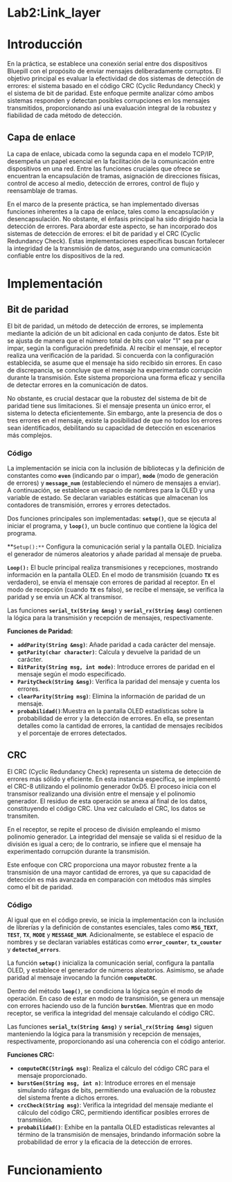 # Lab2:Link_layer

# Introducción

En la práctica, se establece una conexión serial entre dos dispositivos Bluepill con el propósito de enviar mensajes deliberadamente corruptos. El objetivo principal es evaluar la efectividad de dos sistemas de detección de errores: el sistema basado en el código CRC (Cyclic Redundancy Check) y el sistema de bit de paridad. Este enfoque permite analizar cómo ambos sistemas responden y detectan posibles corrupciones en los mensajes transmitidos, proporcionando así una evaluación integral de la robustez y fiabilidad de cada método de detección.

## Capa de enlace

La capa de enlace, ubicada como la segunda capa en el modelo TCP/IP, desempeña un papel esencial en la facilitación de la comunicación entre dispositivos en una red. Entre las funciones cruciales que ofrece se encuentran la encapsulación de tramas, asignación de direcciones físicas, control de acceso al medio, detección de errores, control de flujo y reensamblaje de tramas.

En el marco de la presente práctica, se han implementado diversas funciones inherentes a la capa de enlace, tales como la encapsulación y desencapsulación. No obstante, el énfasis principal ha sido dirigido hacia la detección de errores. Para abordar este aspecto, se han incorporado dos sistemas de detección de errores: el bit de paridad y el CRC (Cyclic Redundancy Check). Estas implementaciones específicas buscan fortalecer la integridad de la transmisión de datos, asegurando una comunicación confiable entre los dispositivos de la red.

# Implementación

## Bit de paridad

El bit de paridad, un método de detección de errores, se implementa mediante la adición de un bit adicional en cada conjunto de datos. Este bit se ajusta de manera que el número total de bits con valor "1" sea par o impar, según la configuración predefinida. Al recibir el mensaje, el receptor realiza una verificación de la paridad. Si concuerda con la configuración establecida, se asume que el mensaje ha sido recibido sin errores. En caso de discrepancia, se concluye que el mensaje ha experimentado corrupción durante la transmisión. Este sistema proporciona una forma eficaz y sencilla de detectar errores en la comunicación de datos.

No obstante, es crucial destacar que la robustez del sistema de bit de paridad tiene sus limitaciones. Si el mensaje presenta un único error, el sistema lo detecta eficientemente. Sin embargo, ante la presencia de dos o tres errores en el mensaje, existe la posibilidad de que no todos los errores sean identificados, debilitando su capacidad de detección en escenarios más complejos.

### Código

La implementación se inicia con la inclusión de bibliotecas y la definición de constantes como **`even`** (indicando par o impar), **`mode`** (modo de generación de errores) y **`message_num`** (estableciendo el número de mensajes a enviar). A continuación, se establece un espacio de nombres para la OLED y una variable de estado. Se declaran variables estáticas que almacenan los contadores de transmisión, errores y errores detectados.

Dos funciones principales son implementadas: **`setup()`**, que se ejecuta al iniciar el programa, y **`loop()`**, un bucle continuo que contiene la lógica del programa.

**`Setup():**` Configura la comunicación serial y la pantalla OLED. Inicializa el generador de números aleatorios y añade paridad al mensaje de prueba.

**`Loop():`** El bucle principal realiza transmisiones y recepciones, mostrando información en la pantalla OLED. En el modo de transmisión (cuando **`TX`** es verdadero), se envía el mensaje con errores de paridad al receptor. En el modo de recepción (cuando **`TX`** es falso), se recibe el mensaje, se verifica la paridad y se envía un ACK al transmisor.

Las funciones **`serial_tx(String &msg)`** y **`serial_rx(String &msg)`** contienen la lógica para la transmisión y recepción de mensajes, respectivamente.

**Funciones de Paridad:**

- **`addParity(String &msg)`**: Añade paridad a cada carácter del mensaje.
- **`getParity(char character)`**: Calcula y devuelve la paridad de un carácter.
- **`BitParity(String msg, int mode)`**: Introduce errores de paridad en el mensaje según el modo especificado.
- **`ParityCheck(String &msg)`**: Verifica la paridad del mensaje y cuenta los errores.
- **`clearParity(String msg)`**: Elimina la información de paridad de un mensaje.
- **`probabilidad()`**:Muestra en la pantalla OLED estadísticas sobre la probabilidad de error y la detección de errores. En ella, se presentan detalles como la cantidad de errores, la cantidad de mensajes recibidos y el porcentaje de errores detectados.

## CRC

El CRC (Cyclic Redundancy Check) representa un sistema de detección de errores más sólido y eficiente. En esta instancia específica, se implementó el CRC-8 utilizando el polinomio generador 0xD5. El proceso inicia con el transmisor realizando una división entre el mensaje y el polinomio generador. El residuo de esta operación se anexa al final de los datos, constituyendo el código CRC. Una vez calculado el CRC, los datos se transmiten.

En el receptor, se repite el proceso de división empleando el mismo polinomio generador. La integridad del mensaje se valida si el residuo de la división es igual a cero; de lo contrario, se infiere que el mensaje ha experimentado corrupción durante la transmisión.

Este enfoque con CRC proporciona una mayor robustez frente a la transmisión de una mayor cantidad de errores, ya que su capacidad de detección es más avanzada en comparación con métodos más simples como el bit de paridad.

### Código

Al igual que en el código previo, se inicia la implementación con la inclusión de librerías y la definición de constantes esenciales, tales como **`MSG_TEXT`**, **`TEST`**, **`TX`**, **`MODE`** y **`MESSAGE_NUM`**. Adicionalmente, se establece el espacio de nombres y se declaran variables estáticas como **`error_counter`**, **`tx_counter`** y **`detected_errors`**.

La función **`setup()`** inicializa la comunicación serial, configura la pantalla OLED, y establece el generador de números aleatorios. Asimismo, se añade paridad al mensaje invocando la función **`computeCRC`**.

Dentro del método **`loop()`**, se condiciona la lógica según el modo de operación. En caso de estar en modo de transmisión, se genera un mensaje con errores haciendo uso de la función **`burstGen`**. Mientras que en modo receptor, se verifica la integridad del mensaje calculando el código CRC.

Las funciones **`serial_tx(String &msg)`** y **`serial_rx(String &msg)`** siguen manteniendo la lógica para la transmisión y recepción de mensajes, respectivamente, proporcionando así una coherencia con el código anterior.

**Funciones CRC:**

- **`computeCRC(String& msg)`**: Realiza el cálculo del código CRC para el mensaje proporcionado.
- **`burstGen(String msg, int n)`**: Introduce errores en el mensaje simulando ráfagas de bits, permitiendo una evaluación de la robustez del sistema frente a dichos errores.
- **`crcCheck(String msg)`**: Verifica la integridad del mensaje mediante el cálculo del código CRC, permitiendo identificar posibles errores de transmisión.
- **`probabilidad()`**: Exhibe en la pantalla OLED estadísticas relevantes al término de la transmisión de mensajes, brindando información sobre la probabilidad de error y la eficacia de la detección de errores.

# Funcionamiento

